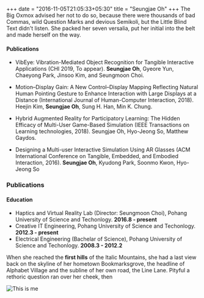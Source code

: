 +++ 
date = "2016-11-05T21:05:33+05:30" 
title = "Seungjae Oh" 
+++
The Big Oxmox advised her not to do so, because there were thousands of bad Commas, wild Question Marks and devious Semikoli, but the Little Blind Text didn't listen. She packed her seven versalia, put her initial into the belt and made herself on the way.
#### Publications

* VibEye: Vibration-Mediated Object Recognition for Tangible Interactive Applications (CHI 2019, To appear). **Seungjae Oh**, Gyeore Yun, Chaeyong Park, Jinsoo Kim, and Seungmoon Choi.

* Motion–Display Gain: A New Control–Display Mapping Reflecting Natural Human Pointing Gesture to Enhance Interaction with Large Displays at a Distance (International Journal of Human-Computer Interaction, 2018). Heejin Kim, **Seungjae Oh**, Sung H. Han, Min K. Chung. 

* Hybrid Augmented Reality for Participatory Learning: The Hidden Efficacy of Multi-User Game-Based Simulation (IEEE Transactions on Learning technologies, 2018). Seungjae Oh, Hyo-Jeong So, Matthew Gaydos.

* Designing a Multi-user Interactive Simulation Using AR Glasses (ACM  International Conference on Tangible, Embedded, and Embodied Interaction, 2016). **Seungjae Oh**, Kyudong Park, Soonmo Kwon, Hyo-Jeong So

### Publications

#### Education

* Haptics and Virtual Reality Lab (Director: Seungmoon Choi), Pohang University of Science and Techonlogy. **2016.8 - present**
* Creative IT Engineering, Pohang University of Science and Techonlogy. **2012.3 - present**
* Electrical Engineering (Bachelar of Science), Pohang University of Science and Techonlogy. **2008.3 - 2012.2**

When she reached the **first hills** of the Italic Mountains, she had a last view back on the skyline of her hometown Bookmarksgrove, the headline of Alphabet Village and the subline of her own road, the Line Lane. Pityful a rethoric question ran over her cheek, then

![This is me][1]

[1]: /img/seungjae.jpg

